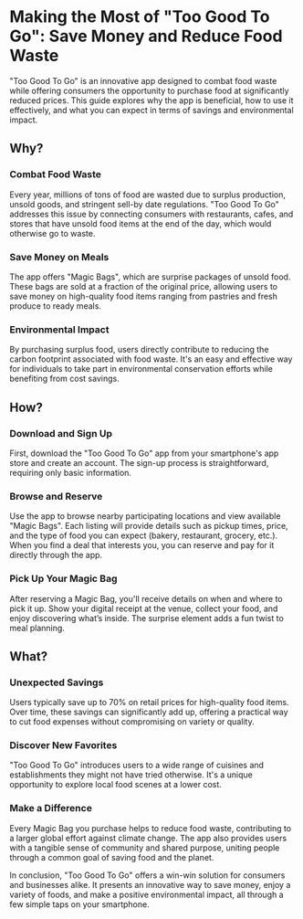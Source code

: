 # Making the Most of "Too Good To Go": Save Money and Reduce Food Waste

"Too Good To Go" is an innovative app designed to combat food waste while offering consumers the opportunity to purchase food at significantly reduced prices. This guide explores why the app is beneficial, how to use it effectively, and what you can expect in terms of savings and environmental impact.

## Why?

### Combat Food Waste
Every year, millions of tons of food are wasted due to surplus production, unsold goods, and stringent sell-by date regulations. "Too Good To Go" addresses this issue by connecting consumers with restaurants, cafes, and stores that have unsold food items at the end of the day, which would otherwise go to waste.

### Save Money on Meals
The app offers "Magic Bags", which are surprise packages of unsold food. These bags are sold at a fraction of the original price, allowing users to save money on high-quality food items ranging from pastries and fresh produce to ready meals.

### Environmental Impact
By purchasing surplus food, users directly contribute to reducing the carbon footprint associated with food waste. It's an easy and effective way for individuals to take part in environmental conservation efforts while benefiting from cost savings.

## How?

### Download and Sign Up
First, download the "Too Good To Go" app from your smartphone's app store and create an account. The sign-up process is straightforward, requiring only basic information.

### Browse and Reserve
Use the app to browse nearby participating locations and view available "Magic Bags". Each listing will provide details such as pickup times, price, and the type of food you can expect (bakery, restaurant, grocery, etc.). When you find a deal that interests you, you can reserve and pay for it directly through the app.

### Pick Up Your Magic Bag
After reserving a Magic Bag, you'll receive details on when and where to pick it up. Show your digital receipt at the venue, collect your food, and enjoy discovering what’s inside. The surprise element adds a fun twist to meal planning.

## What?

### Unexpected Savings
Users typically save up to 70% on retail prices for high-quality food items. Over time, these savings can significantly add up, offering a practical way to cut food expenses without compromising on variety or quality.

### Discover New Favorites
"Too Good To Go" introduces users to a wide range of cuisines and establishments they might not have tried otherwise. It's a unique opportunity to explore local food scenes at a lower cost.

### Make a Difference
Every Magic Bag you purchase helps to reduce food waste, contributing to a larger global effort against climate change. The app also provides users with a tangible sense of community and shared purpose, uniting people through a common goal of saving food and the planet.

In conclusion, "Too Good To Go" offers a win-win solution for consumers and businesses alike. It presents an innovative way to save money, enjoy a variety of foods, and make a positive environmental impact, all through a few simple taps on your smartphone.
